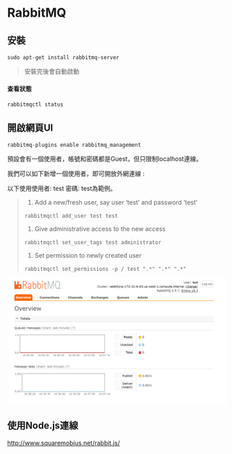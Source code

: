 # RabbitMQ

## 安裝

```
sudo apt-get install rabbitmq-server
```

> 安裝完後會自動啟動

#### 查看狀態

```
rabbitmqctl status
```

## 開啟網頁UI

```
rabbitmq-plugins enable rabbitmq_management
```

預設會有一個使用者，帳號和密碼都是Guest，但只限制localhost連線。

我們可以如下新增一個使用者，即可開放外網連線 :

以下使用使用者: test 密碼: test為範例。

> 1. Add a new/fresh user, say user ‘test’ and password ‘test’
>
> ```
> rabbitmqctl add_user test test
> ```
>
> 1. Give administrative access to the new access
>
> ```
> rabbitmqctl set_user_tags test administrator
> ```
>
> 1. Set permission to newly created user
>
> ```
> rabbitmqctl set_permissions -p / test ".*" ".*" ".*"
> ```

![](/assets/asdw23.png)

## 使用Node.js連線

http://www.squaremobius.net/rabbit.js/

